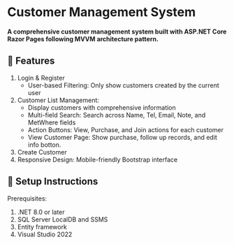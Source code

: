 # Customer Management System
**A comprehensive customer management system built with ASP.NET Core Razor Pages following MVVM architecture pattern.**

## 🚀 Features
1. Login & Register
    - User-based Filtering: Only show customers created by the current user
2. Customer List Management:
    - Display customers with comprehensive information
    - Multi-field Search: Search across Name, Tel, Email, Note, and MetWhere fields
    - Action Buttons: View, Purchase, and Join actions for each customer
    - View Customer Page: Show purchase, follow up records, and edit info botton. 
3. Create Customer
4. Responsive Design: Mobile-friendly Bootstrap interface

## 🔧 Setup Instructions
Prerequisites:
1. .NET 8.0 or later
2. SQL Server LocalDB and SSMS
3. Entity framework
4. Visual Studio 2022 

